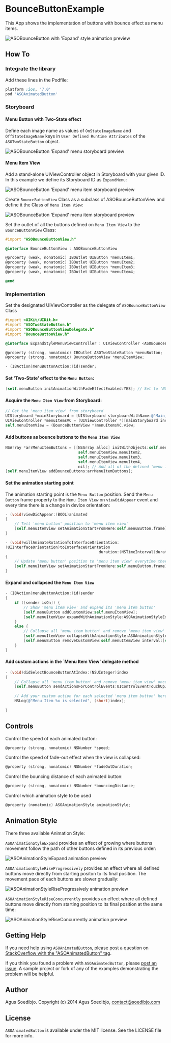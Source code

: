 # BounceButtonExample

This App shows the implementation of buttons with bounce effect as menu items.

![ASOBounceButton with 'Expand' style animation preview](https://raw.githubusercontent.com/wiki/agusso/ASOAnimatedButton/Assets/ASOBounceButton-expand-preview.gif)

## How To

### Integrate the library

Add these lines in the Podfile:

``` ruby
platform :ios, '7.0'
pod 'ASOAnimatedButton'
```

### Storyboard

#### Menu Button with Two-State effect

Define each image name as values of `OnStateImageName` and `OffStateImageName` keys in `User Defined Runtime Attributes` of the `ASOTwoStateButton` object.

![ASOBounceButton 'Expand' menu storyboard preview](https://raw.githubusercontent.com/wiki/agusso/ASOAnimatedButton/Assets/ASOBounceButton-expand-menu-storyboard.png)

#### Menu Item View

Add a stand-alone UIViewController object in Storyboard with your given ID. In this example we define its Storyboard ID as `ExpandMenu`:

![ASOBounceButton 'Expand' menu item storyboard preview](https://raw.githubusercontent.com/wiki/agusso/ASOAnimatedButton/Assets/ASOBounceButton-expand-menuitem-storyboard.png)

Create `BounceButtonView` Class as a subclass of ASOBounceButtonView and define it the Class of `Menu Item View`:  

![ASOBounceButton 'Expand' menu item storyboard preview](https://raw.githubusercontent.com/wiki/agusso/ASOAnimatedButton/Assets/ASOBounceButton-expand-menuitembuttons-storyboard.png)

Set the outlet of all the buttons defined on `Menu Item View` to the `BounceButtonView` Class:

``` objectivec
#import "ASOBounceButtonView.h"

@interface BounceButtonView : ASOBounceButtonView

@property (weak, nonatomic) IBOutlet UIButton *menuItem1;
@property (weak, nonatomic) IBOutlet UIButton *menuItem2;
@property (weak, nonatomic) IBOutlet UIButton *menuItem3;
@property (weak, nonatomic) IBOutlet UIButton *menuItem4;

@end
```

### Implementation

Set the designated UIViewController as the delegate of `ASOBounceButtonView` Class

``` objectivec
#import <UIKit/UIKit.h>
#import "ASOTwoStateButton.h"
#import "ASOBounceButtonViewDelegate.h"
#import "BounceButtonView.h"

@interface ExpandStyleMenuViewController : UIViewController <ASOBounceButtonViewDelegate>

@property (strong, nonatomic) IBOutlet ASOTwoStateButton *menuButton;
@property (strong, nonatomic) BounceButtonView *menuItemView;

- (IBAction)menuButtonAction:(id)sender;

```

#### Set 'Two-State' effect to the `Menu Button`:

``` objectivec
[self.menuButton initAnimationWithFadeEffectEnabled:YES]; // Set to 'NO' to disable Fade effect between its two-state transition
```

#### Acquire the `Menu Item View` from Storyboard:

``` objectivec
// Get the 'menu item view' from storyboard
UIStoryboard *mainStoryboard = [UIStoryboard storyboardWithName:@"Main_iPhone" bundle:nil];
UIViewController *menuItemsVC = (UIViewController *)[mainStoryboard instantiateViewControllerWithIdentifier:@"ExpandMenu"];
self.menuItemView = (BounceButtonView *)menuItemsVC.view;
```

#### Add buttons as bounce buttons to the `Menu Item View`

``` objectivec
NSArray *arrMenuItemButtons = [[NSArray alloc] initWithObjects:self.menuItemView.menuItem1,
                                self.menuItemView.menuItem2,
                                self.menuItemView.menuItem3,
                                self.menuItemView.menuItem4,
                                nil]; // Add all of the defined 'menu item button' to 'menu item view'
[self.menuItemView addBounceButtons:arrMenuItemButtons];
```

#### Set the animation starting point

The animation starting point is the `Menu Button` position. Send the `Menu Button` frame property to the `Menu Item View` on `viewDidAppear` event and every time there is a change in device orientation:

``` objectivec
- (void)viewDidAppear:(BOOL)animated
{
    // Tell 'menu button' position to 'menu item view'
    [self.menuItemView setAnimationStartFromHere:self.menuButton.frame];
}

- (void)willAnimateRotationToInterfaceOrientation:
(UIInterfaceOrientation)toInterfaceOrientation
                                         duration:(NSTimeInterval)duration
{
    // Update 'menu button' position to 'menu item view' everytime there is a change in device orientation
    [self.menuItemView setAnimationStartFromHere:self.menuButton.frame];
}
```

#### Expand and collapsed the `Menu Item View`

``` objectivec
- (IBAction)menuButtonAction:(id)sender
{
    if ([sender isOn]) {
        // Show 'menu item view' and expand its 'menu item button'
        [self.menuButton addCustomView:self.menuItemView];
        [self.menuItemView expandWithAnimationStyle:ASOAnimationStyleExpand];
    }
    else {
        // Collapse all 'menu item button' and remove 'menu item view'
        [self.menuItemView collapseWithAnimationStyle:ASOAnimationStyleExpand];
        [self.menuButton removeCustomView:self.menuItemView interval:[self.menuItemView.collapsedViewDuration doubleValue]];
    }
}

```

#### Add custom actions in the `Menu Item View' delegate method

``` objectivec
- (void)didSelectBounceButtonAtIndex:(NSUInteger)index
{
    // Collapse all 'menu item button' and remove 'menu item view' once a menu item is selected
    [self.menuButton sendActionsForControlEvents:UIControlEventTouchUpInside];
    
    // Add your custom action for each selected 'menu item button' here
    NSLog(@"Menu Item %x is selected", (short)index];
    
}
```

## Controls

Control the speed of each animated button:
``` objectivec
@property (strong, nonatomic) NSNumber *speed;
```

Control the speed of fade-out effect when the view is collapsed:
``` objectivec
@property (strong, nonatomic) NSNumber *fadeOutDuration;
```

Control the bouncing distance of each animated button:
``` objectivec
@property (strong, nonatomic) NSNumber *bouncingDistance;
```

Control which animation style to be used
``` objectivec
@property (nonatomic) ASOAnimationStyle animationStyle;
```

## Animation Style

There three available Animation Style:

`ASOAnimationStyleExpand` provides an effect of growing where buttons movement follow the path of other buttons defined in its previous order:

![ASOAnimationStyleExpand animation preview](https://raw.githubusercontent.com/wiki/agusso/ASOAnimatedButton/Assets/ASOBounceButton-expand-preview.gif)

`ASOAnimationStyleRiseProgressively` provides an effect where all defined buttons move directly from starting positon to its final position. The movement pace of each buttons are slower gradually:

![ASOAnimationStyleRiseProgressively animation preview](https://raw.githubusercontent.com/wiki/agusso/ASOAnimatedButton/Assets/ASOBounceButton-ASOAnimationStyleRiseProgressively-preview.gif)

`ASOAnimationStyleRiseConcurrently` provides an effect where all defined buttons move directly from starting position to its final position at the same time:

![ASOAnimationStyleRiseConcurrently animation preview](https://raw.githubusercontent.com/wiki/agusso/ASOAnimatedButton/Assets/ASOBounceButton-ASOAnimationStyleRiseConcurrently-preview.gif)

## Getting Help

If you need help using `ASOAnimatedButton`, please post a question on [StackOverflow with the "ASOAnimatedButton" tag](http://stackoverflow.com/questions/ask?tags=asoanimatedbutton).

If you think you found a problem with `ASOAnimatedButton`, please [post an issue](https://github.com/agusso/ASOAnimatedButton/issues). A sample project or fork of any of the examples demonstrating the problem will be helpful.

## Author
Agus Soedibjo. Copyright (c) 2014 Agus Soedibjo, contact@soedibjo.com

## License

`ASOAnimatedButton` is available under the MIT license. See the LICENSE file for more info.

